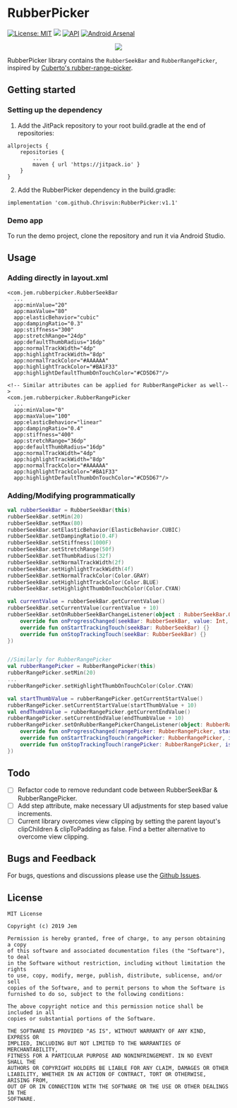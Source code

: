 # RubberPicker

[![License: MIT](https://img.shields.io/badge/License-MIT-silver.svg)](https://opensource.org/licenses/MIT) [![](https://jitpack.io/v/Chrisvin/RubberPicker.svg)](https://jitpack.io/#Chrisvin/RubberPicker) [![API](https://img.shields.io/badge/API-15%2B-blue.svg?style=flat)](https://android-arsenal.com/api?level=15) [![Android Arsenal]( https://img.shields.io/badge/Android%20Arsenal-RubberPicker-gold.svg?style=flat )]( https://android-arsenal.com/details/1/7867 )

<p align="center"><img src="RubberPicker-Demo.gif"/></p>

RubberPicker library contains the `RubberSeekBar` and `RubberRangePicker`, inspired by [Cuberto's rubber-range-picker](https://github.com/Cuberto/rubber-range-picker).

## Getting started
### Setting up the dependency
1. Add the JitPack repository to your root build.gradle at the end of repositories:
```
allprojects {
	repositories {
		...
		maven { url 'https://jitpack.io' }
	}
}
```
2. Add the RubberPicker dependency in the build.gradle:
```
implementation 'com.github.Chrisvin:RubberPicker:v1.1'
```

### Demo app
To run the demo project, clone the repository and run it via Android Studio.

## Usage
### Adding directly in layout.xml
```
<com.jem.rubberpicker.RubberSeekBar
  ...
  app:minValue="20"
  app:maxValue="80"
  app:elasticBehavior="cubic"
  app:dampingRatio="0.3"
  app:stiffness="300"
  app:stretchRange="24dp"
  app:defaultThumbRadius="16dp"
  app:normalTrackWidth="4dp"
  app:highlightTrackWidth="8dp"
  app:normalTrackColor="#AAAAAA"
  app:highlightTrackColor="#BA1F33"
  app:highlightDefaultThumbOnTouchColor="#CD5D67"/>

<!-- Similar attributes can be applied for RubberRangePicker as well-->
<com.jem.rubberpicker.RubberRangePicker
  ...
  app:minValue="0"
  app:maxValue="100"
  app:elasticBehavior="linear"
  app:dampingRatio="0.4"
  app:stiffness="400"
  app:stretchRange="36dp"
  app:defaultThumbRadius="16dp"
  app:normalTrackWidth="4dp"
  app:highlightTrackWidth="8dp"
  app:normalTrackColor="#AAAAAA"
  app:highlightTrackColor="#BA1F33"
  app:highlightDefaultThumbOnTouchColor="#CD5D67"/>
```
### Adding/Modifying programmatically
```kotlin
val rubberSeekBar = RubberSeekBar(this)
rubberSeekBar.setMin(20)
rubberSeekBar.setMax(80)
rubberSeekBar.setElasticBehavior(ElasticBehavior.CUBIC)
rubberSeekBar.setDampingRatio(0.4F)
rubberSeekBar.setStiffness(1000F)
rubberSeekBar.setStretchRange(50f)
rubberSeekBar.setThumbRadius(32f)
rubberSeekBar.setNormalTrackWidth(2f)
rubberSeekBar.setHighlightTrackWidth(4f)
rubberSeekBar.setNormalTrackColor(Color.GRAY)
rubberSeekBar.setHighlightTrackColor(Color.BLUE)
rubberSeekBar.setHighlightThumbOnTouchColor(Color.CYAN)

val currentValue = rubberSeekBar.getCurrentValue()
rubberSeekBar.setCurrentValue(currentValue + 10)
rubberSeekBar.setOnRubberSeekBarChangeListener(object : RubberSeekBar.OnRubberSeekBarChangeListener {
    override fun onProgressChanged(seekBar: RubberSeekBar, value: Int, fromUser: Boolean) {}
    override fun onStartTrackingTouch(seekBar: RubberSeekBar) {}
    override fun onStopTrackingTouch(seekBar: RubberSeekBar) {}
})


//Similarly for RubberRangePicker
val rubberRangePicker = RubberRangePicker(this)
rubberRangePicker.setMin(20)
...
rubberRangePicker.setHighlightThumbOnTouchColor(Color.CYAN)

val startThumbValue = rubberRangePicker.getCurrentStartValue()
rubberRangePicker.setCurrentStartValue(startThumbValue + 10)
val endThumbValue = rubberRangePicker.getCurrentEndValue()
rubberRangePicker.setCurrentEndValue(endThumbValue + 10)
rubberRangePicker.setOnRubberRangePickerChangeListener(object: RubberRangePicker.OnRubberRangePickerChangeListener{
    override fun onProgressChanged(rangePicker: RubberRangePicker, startValue: Int, endValue: Int, fromUser: Boolean) {}
    override fun onStartTrackingTouch(rangePicker: RubberRangePicker, isStartThumb: Boolean) {}
    override fun onStopTrackingTouch(rangePicker: RubberRangePicker, isStartThumb: Boolean) {}
})
```

## Todo
- [ ] Refactor code to remove redundant code between RubberSeekBar & RubberRangePicker.
- [ ] Add step attribute, make necessary UI adjustments for step based value increments.
- [ ] Current library overcomes view clipping by setting the parent layout's clipChildren & clipToPadding as false. Find a better alternative to overcome view clipping.

## Bugs and Feedback
For bugs, questions and discussions please use the [Github Issues](https://github.com/Chrisvin/RubberPicker/issues).

## License
```
MIT License

Copyright (c) 2019 Jem

Permission is hereby granted, free of charge, to any person obtaining a copy
of this software and associated documentation files (the "Software"), to deal
in the Software without restriction, including without limitation the rights
to use, copy, modify, merge, publish, distribute, sublicense, and/or sell
copies of the Software, and to permit persons to whom the Software is
furnished to do so, subject to the following conditions:

The above copyright notice and this permission notice shall be included in all
copies or substantial portions of the Software.

THE SOFTWARE IS PROVIDED "AS IS", WITHOUT WARRANTY OF ANY KIND, EXPRESS OR
IMPLIED, INCLUDING BUT NOT LIMITED TO THE WARRANTIES OF MERCHANTABILITY,
FITNESS FOR A PARTICULAR PURPOSE AND NONINFRINGEMENT. IN NO EVENT SHALL THE
AUTHORS OR COPYRIGHT HOLDERS BE LIABLE FOR ANY CLAIM, DAMAGES OR OTHER
LIABILITY, WHETHER IN AN ACTION OF CONTRACT, TORT OR OTHERWISE, ARISING FROM,
OUT OF OR IN CONNECTION WITH THE SOFTWARE OR THE USE OR OTHER DEALINGS IN THE
SOFTWARE.
```
